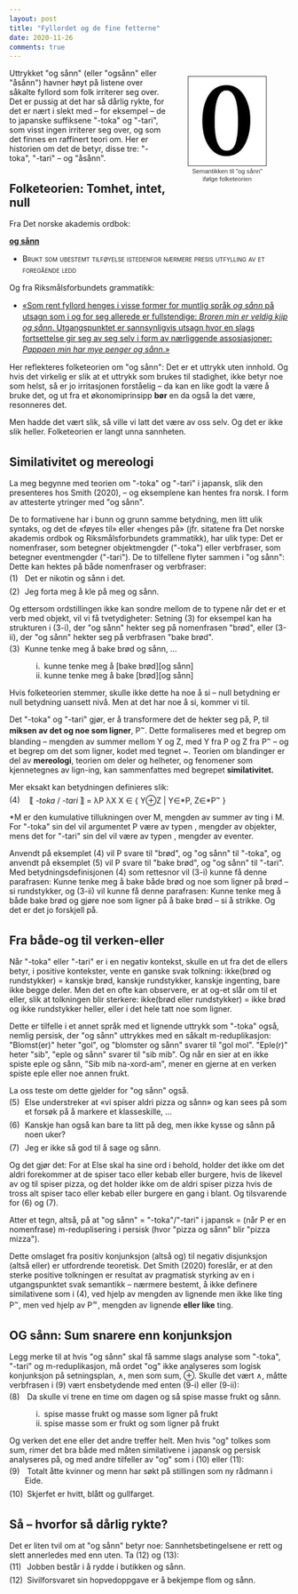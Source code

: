 ```yaml
---
layout: post
title: "Fyllordet og de fine fetterne"
date: 2020-11-26
comments: true
---
```

<style>
  ol {
  margin-left: 0;
  padding-left: 0;
}
ol li {
  display: block;
  margin-bottom: .5em;
  margin-left: 2em;
}
ol li::before {
  display: inline-block;
  content: "(" counter(item) ") ";
  counter-increment: item;
  width: 2em;
  margin-left: -2em;
}
figcaption {
    color: #333;
    text-align: center;
    font-family: Optima, Candara, Calibri, Arial, sans-serif;
    font-size: .8em;
  line-height: 1.2em;
}	
  .zoom:hover {
  -ms-transform: scale(3); /* IE 9 */
  -webkit-transform: scale(3); /* Safari 3-8 */
  transform: scale(2); 
  transform-origin: 100% 0%;
}
  .small {
  font-variant: small-caps;
}
</style>

<div style="float:right;"><figure class="rightfig"><img style="width:140px; border: #333 1pt solid" src="/pics/zero.jpg"><figcaption>Semantikken til "og sånn"<br/>ifølge folketeorien</figcaption></figure></div>
<div class="ingress"><p>Uttrykket "og sånn" (eller "ogsånn" eller "åsånn") havner høyt på listene over såkalte fyllord som folk irriterer seg over. Det er pussig at det har så dårlig rykte, for det er nært i slekt med – for eksempel – de to japanske suffiksene "-toka" og "-tari", som visst ingen irriterer seg over, og som det finnes en raffinert teori om. Her er historien om det de betyr, disse tre: "-toka", "-tari" – og "åsånn".</p></div>
<h2 style="margin-top: 1.6em">Folketeorien: Tomhet, intet, null</h2>
<p>Fra Det norske akademis ordbok:</p>
<div class="ingress"><p><a href="https://naob.no/ordbok/sånn"><b>og sånn</b></a></p></div>
  <ul><li style="line-height: 1.4em"><span class="small">Brukt som ubestemt tilføyelse istedenfor nærmere presis utfylling av et foregående ledd</span></li></ul>
<p>Og fra Riksmålsforbundets grammatikk:</p>
<ul><li style="line-height: 1.4em"><a href="https://www.riksmalsforbundet.no/grammatikk/kapittel-8-pronomener/7/">&laquo;Som rent fyllord henges i visse former for muntlig språk <i>og sånn</i> på utsagn som i og for seg allerede er fullstendige: <i>Broren min er veldig kjip og sånn</i>. Utgangspunktet er sannsynligvis utsagn hvor en slags fortsettelse gir seg av seg selv i form av nærliggende assosiasjoner: <i>Pappaen min har mye penger og sånn</i>.&raquo;</a></li></ul>
<p>Her reflekteres folketeorien om "og sånn": Det er et uttrykk uten innhold. Og hvis det virkelig er slik at et uttrykk som brukes til stadighet, ikke betyr noe som helst, så er jo irritasjonen forståelig – da kan en like godt la være å bruke det, og ut fra et økonomiprinsipp <b>bør</b> en da også la det være, resonneres det.</p> <p>Men hadde det vært slik, så ville vi latt det være av oss selv. Og det er ikke slik heller. Folketeorien er langt unna sannheten.</p>
<h2 style="margin-top: 1.6em">Similativitet og mereologi</h2>
<p>
La meg begynne med teorien om "-toka" og "-tari" i japansk, slik den presenteres hos Smith (2020), – og eksemplene kan hentes fra norsk. I form av attesterte ytringer med "og sånn".</p>
<p>De to formativene har i bunn og grunn samme betydning, men litt ulik syntaks, og det de &laquo;føyes til&raquo; eller &laquo;henges på&raquo; (jfr. sitatene fra Det norske akademis ordbok og Riksmålsforbundets grammatikk), har ulik type: Det er nomenfraser, som betegner objektmengder ("-toka") eller verbfraser, som betegner eventmengder ("-tari"). De to tilfellene flyter sammen i "og sånn": Dette kan hektes på både nomenfraser og verbfraser:</p>
<ol style="counter-reset: item 0; margin-top:-10px"><li>Det er nikotin og sånn i det.</li>
  <li>Jeg forta meg å kle på meg og sånn.</li></ol>
<p>Og ettersom ordstillingen ikke kan sondre mellom de to typene når det er et verb med objekt, vil vi få tvetydigheter: Setning (3) for eksempel kan ha strukturen i (3-i), der "og sånn" hekter seg på nomenfrasen "brød", eller (3-ii), der "og sånn" hekter seg på verbfrasen "bake brød".
  </p>
  <ol style="margin-top:-10px"><li>Kunne tenke meg å bake brød og sånn, …<br/>
  <p style="margin-left: 20px">i. <span style="color: white">i</span>kunne tenke meg å [bake brød][og sånn]<br/>
    ii. kunne tenke meg å bake [brød][og sånn]</p></li></ol>
  <p>Hvis folketeorien stemmer, skulle ikke dette ha noe å si – null betydning er null betydning uansett nivå. Men at det har noe å si, kommer vi til.</p>
  <p>Det "-toka" og "-tari" gjør, er å transformere det de hekter seg på, P, til <b>miksen av det og noe som ligner</b>, P<sup>~</sup>. Dette formaliseres med et begrep om blanding – mengden av summer mellom Y og Z, med Y fra P og Z fra P<sup>~</sup> – og et begrep om det som ligner, kodet med tegnet ~. Teorien om blandinger er del av <b>mereologi</b>, teorien om deler og helheter, og fenomener som kjennetegnes av lign-ing, kan sammenfattes med begrepet <b>similativitet.</b>
  <p>Mer eksakt kan betydningen definieres slik:</p>
  <ol style="margin-top:-10px"><li> &nbsp;<span style="margin-right: -2pt">[</span>[ <i>-toka</i> / <i>-tari</i> <span style="margin-right: -2pt">]</span>] = λP λX X &#8712; { Y&oplus;Z | Y&#8712;*P, Z&#8712;*P<sup>~</sup> } </li></ol><p>*M er den kumulative tillukningen over M, mengden av summer av ting i M. For "-toka" sin del vil argumentet P være av typen <e,t>, mengder av objekter, mens det for "-tari" sin del vil være av typen <v,t>, mengder av eventer.</p><p>Anvendt på eksemplet (4) vil P svare til "brød", og "og sånn" til "-toka", og anvendt på eksemplet (5) vil P svare til "bake brød", og "og sånn" til "-tari". Med betydningsdefinisjonen (4) som rettesnor vil (3-i) kunne få denne parafrasen:  Kunne tenke meg å bake både brød og noe som ligner på brød – si rundstykker, og (3-ii) vil kunne få denne parafrasen: Kunne tenke meg å både bake brød og gjøre noe som ligner på å bake brød – si å strikke. Og det er det jo forskjell på.</p>
  <h2 style="margin-top: 1.6em">Fra både-og til verken-eller</h2>
    <p>Når "-toka" eller "-tari" er i en negativ kontekst, skulle en ut fra det de ellers betyr, i positive kontekster, vente en ganske svak tolkning: ikke(brød og rundstykker) = kanskje brød, kanskje rundstykker, kanskje ingenting, bare ikke begge deler. Men det en ofte kan observere, er at og-et slår om til et eller, slik at tolkningen blir sterkere: ikke(brød eller rundstykker) = ikke brød og ikke rundstykker heller, eller i det hele tatt noe som ligner.</p>
    <p>Dette er tilfelle i et annet språk med et lignende uttrykk som "-toka" også, nemlig persisk, der "og sånn" uttrykkes med en såkalt m-reduplikasjon: "Blomst(er)" heter "gol", og "blomster og sånn" svarer til "gol mol". "Eple(r)" heter "sib", "eple og sånn" svarer til "sib mib". Og når en sier at en ikke spiste eple og sånn, "Sib mib na-xord-am", mener en gjerne at en verken spiste eple eller noe annen frukt.</p>
    <p>La oss teste om dette gjelder for "og sånn" også.</p>
    <ol style="counter-reset: item 4; margin-top:-10px"><li>Else understreker at &laquo;vi spiser aldri pizza og sånn&raquo; og kan sees på som et forsøk på å markere et klasseskille, …</li>
  <li>Kanskje han også kan bare ta litt på deg, men ikke kysse og sånn på noen uker?</li>
  <li>Jeg er ikke så god til å sage og sånn.</li></ol>
  <p>Og det gjør det: For at Else skal ha sine ord i behold, holder det ikke om det aldri forekommer at de spiser taco eller kebab eller burgere, hvis de likevel av og til spiser pizza, og det holder ikke om de aldri spiser pizza hvis de tross alt spiser taco eller kebab eller burgere en gang i blant. Og tilsvarende for (6) og (7).</p>
  <p>Atter et tegn, altså, på at "og sånn" = "-toka"/"-tari" i japansk = (når P er en nomenfrase) m-reduplisering i persisk (hvor "pizza og sånn" blir "pizza mizza").</p>
  <p>Dette omslaget fra positiv konjunksjon (altså og) til negativ disjunksjon (altså eller) er utfordrende teoretisk. Det Smith (2020) foreslår, er at den sterke positive tolkningen er resultat av pragmatisk styrking av en i utgangspunktet svak semantikk – nærmere bestemt, å ikke definere similativene som i (4), ved hjelp av mengden av lignende men ikke like ting P<sup>~</sup>, men ved hjelp av P<sup>&#8771;</sup>, mengden av lignende <b>eller like</b> ting.</p>
  <h2 style="margin-top: 1.6em">OG sånn: Sum snarere enn konjunksjon</h2>
<p>Legg merke til at hvis "og sånn" skal få samme slags analyse som "-toka", "-tari" og m-reduplikasjon, må ordet "og" ikke analyseres som logisk konjunksjon på setningsplan, &#8743;, men som sum, &oplus;. Skulle det vært &#8743;, måtte verbfrasen i (9) vært ensbetydende med enten (9-i) eller (9-ii):</p>
  <ol style="margin-top:-10px"><li> Da skulle vi trene en time om dagen og så spise masse frukt og sånn. <br/><p style="margin-left: 20px">i. <span style="color: white">i</span>spise masse frukt og masse som ligner på frukt<br/>
    ii. spise masse som er frukt og som ligner på frukt</p></li></ol><p>Og verken det ene eller det andre treffer helt. Men hvis "og" tolkes som sum, rimer det bra både med måten similativene i japansk og persisk analyseres på, og med andre tilfeller av "og" som i (10) eller (11):</p>
    <ol style="margin-top:-10px"><li> Totalt åtte kvinner og menn har søkt på stillingen som ny rådmann i Eide.</li>
    <li> Skjerfet er hvitt, blått og gullfarget.</li></ol>
    <h2 style="margin-top: 1.6em">Så – hvorfor så dårlig rykte?</h2>
<p>Det er liten tvil om at "og sånn" betyr noe: Sannhetsbetingelsene er rett og slett annerledes med enn uten. Ta (12) og (13):</p>
  <ol style="margin-top:-10px"><li> Jobben består i å rydde i butikken og sånn.</li><li> Sivilforsvaret sin hopvedoppgave er å bekjempe flom og sånn.</li></ol>
